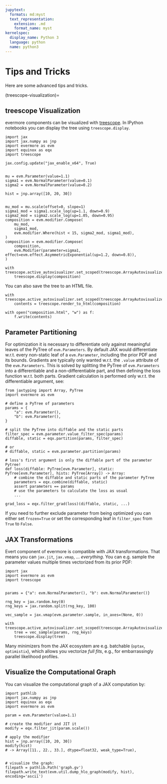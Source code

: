 ```yaml
---
jupytext:
  formats: md:myst
  text_representation:
    extension: .md
    format_name: myst
kernelspec:
  display_name: Python 3
  language: python
  name: python3
---
```



# Tips and Tricks

Here are some advanced tips and tricks.

(treescope-visualization)=

## treescope Visualization

evermore components can be visualized with [treescope](https://treescope.readthedocs.io/en/stable/index.html). In IPython notebooks you can display the tree using `treescope.display`.

```{code-cell} ipython3
import jax
import jax.numpy as jnp
import evermore as evm
import equinox as eqx
import treescope

jax.config.update("jax_enable_x64", True)


mu = evm.Parameter(value=1.1)
sigma1 = evm.NormalParameter(value=0.1)
sigma2 = evm.NormalParameter(value=0.2)

hist = jnp.array([10, 20, 30])


mu_mod = mu.scale(offset=0, slope=1)
sigma1_mod = sigma1.scale_log(up=1.1, down=0.9)
sigma2_mod = sigma2.scale_log(up=1.05, down=0.95)
composition = evm.modifier.Compose(
    mu_mod,
    sigma1_mod,
    evm.modifier.Where(hist < 15, sigma2_mod, sigma1_mod),
)
composition = evm.modifier.Compose(
    composition,
    evm.Modifier(parameter=sigma1, effect=evm.effect.AsymmetricExponential(up=1.2, down=0.8)),
)

with treescope.active_autovisualizer.set_scoped(treescope.ArrayAutovisualizer()):
    treescope.display(composition)
```

You can also save the tree to an HTML file.

```{code-cell} python
with treescope.active_autovisualizer.set_scoped(treescope.ArrayAutovisualizer()):
    contents = treescope.render_to_html(composition)

with open("composition.html", "w") as f:
    f.write(contents)
```

## Parameter Partitioning

For optimization it is necessary to differentiate only against meaningful leaves of the PyTree of `evm.Parameters`.
By default JAX would differentiate w.r.t. every non-static leaf of a `evm.Parameter`, including the prior PDF and its bounds.
Gradients are typically only wanted w.r.t. the `.value` attribute of the `evm.Parameters`. This is solved by splitting
the PyTree of `evm.Parameters` into a differentiable and a non-differentiable part, and then defining the loss function
w.r.t. both parts. Gradient calculation is performed only w.r.t. the differentiable argument, see:

```{code-block} python
from jaxtyping import Array, PyTree
import evermore as evm

# define a PyTree of parameters
params = {
    "a": evm.Parameter(),
    "b": evm.Parameter(),
}

# split the PyTree into diffable and the static parts
filter_spec = evm.parameter.value_filter_spec(params)
diffable, static = eqx.partition(params, filter_spec)

# or
# diffable, static = evm.parameter.partition(params)

# loss's first argument is only the diffable part of the parameter Pytree!
def loss(diffable: PyTree[evm.Parameter], static: PyTree[evm.Parameter], hists: PyTree[Array]) -> Array:
    # combine the diffable and static parts of the parameter PyTree
    parameters = eqx.combine(diffable, static)
    assert parameters == params
    # use the parameters to calculate the loss as usual
    ...

grad_loss = eqx.filter_grad(loss)(diffable, static, ...)
```

If you need to further exclude parameter from being optimized you can either set `frozen=True` or set the corresponding leaf in `filter_spec` from `True` to `False`.

## JAX Transformations

Evert component of evermore is compatible with JAX transformations. That means you can `jax.jit`, `jax.vmap`, ... _everything_.
You can e.g. sample the parameter values multiple times vectorized from its prior PDF:

```{code-cell} ipython3
import jax
import evermore as evm
import treescope


params = {"a": evm.NormalParameter(), "b": evm.NormalParameter()}

rng_key = jax.random.key(0)
rng_keys = jax.random.split(rng_key, 100)

vec_sample = jax.vmap(evm.parameter.sample, in_axes=(None, 0))

with treescope.active_autovisualizer.set_scoped(treescope.ArrayAutovisualizer()):
    tree = vec_sample(params, rng_keys)
    treescope.display(tree)
```

Many minimizers from the JAX ecosystem are e.g. batchable (`optax`, `optimistix`), which allows you vectorize _full fits_, e.g., for embarrassingly parallel likelihood profiles.

## Visualize the Computational Graph

You can visualize the computational graph of a JAX computation by:

```{code-block} python
import pathlib
import jax.numpy as jnp
import equinox as eqx
import evermore as evm

param = evm.Parameter(value=1.1)

# create the modifier and JIT it
modify = eqx.filter_jit(param.scale())

# apply the modifier
hist = jnp.array([10, 20, 30])
modify(hist)
# -> Array([11., 22., 33.], dtype=float32, weak_type=True),


# visualize the graph:
filepath = pathlib.Path('graph.gv')
filepath.write_text(evm.util.dump_hlo_graph(modify, hist), encoding='ascii')
```
